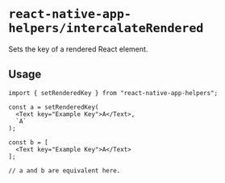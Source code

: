 # `react-native-app-helpers/intercalateRendered`

Sets the key of a rendered React element.

## Usage

```tsx
import { setRenderedKey } from "react-native-app-helpers";

const a = setRenderedKey(
  <Text key="Example Key">A</Text>,
  `A`
);

const b = [
  <Text key="Example Key">A</Text>
];

// a and b are equivalent here.
```

